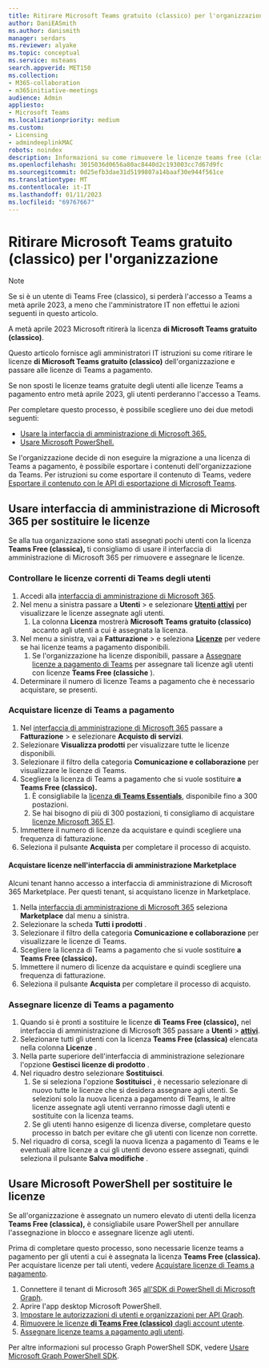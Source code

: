 ```yaml
---
title: Ritirare Microsoft Teams gratuito (classico) per l'organizzazione
author: DaniEASmith
ms.author: danismith
manager: serdars
ms.reviewer: alyake
ms.topic: conceptual
ms.service: msteams
search.appverid: MET150
ms.collection:
- M365-collaboration
- m365initiative-meetings
audience: Admin
appliesto:
- Microsoft Teams
ms.localizationpriority: medium
ms.custom:
- Licensing
- admindeeplinkMAC
robots: noindex
description: Informazioni su come rimuovere le licenze teams free (classiche) e assegnare licenze a pagamento di Teams per gli utenti dell'organizzazione.
ms.openlocfilehash: 3015036d0656a80ac8440d2c193003cc7d67d9fc
ms.sourcegitcommit: 0d25efb3dae31d5199807a14baaf30e944f561ce
ms.translationtype: MT
ms.contentlocale: it-IT
ms.lasthandoff: 01/11/2023
ms.locfileid: "69767667"
---
```

# <a name="retire-microsoft-teams-free-classic-for-your-organization"></a>Ritirare Microsoft Teams gratuito (classico) per l'organizzazione

> [!NOTE]
> Se si è un utente di Teams Free (classico), si perderà l'accesso a Teams a metà aprile 2023, a meno che l'amministratore IT non effettui le azioni seguenti in questo articolo.

A metà aprile 2023 Microsoft ritirerà la licenza **di Microsoft Teams gratuito (classico)**.

Questo articolo fornisce agli amministratori IT istruzioni su come ritirare le licenze **di Microsoft Teams gratuito (classico)** dell'organizzazione e passare alle licenze di Teams a pagamento.

Se non sposti le licenze teams gratuite degli utenti alle licenze Teams a pagamento entro metà aprile 2023, gli utenti perderanno l'accesso a Teams.

Per completare questo processo, è possibile scegliere uno dei due metodi seguenti:

- [Usare la interfaccia di amministrazione di Microsoft 365.](#use-microsoft-365-admin-center-to-replace-licenses)
- [Usare Microsoft PowerShell.](#use-microsoft-powershell-to-replace-licenses)

Se l'organizzazione decide di non eseguire la migrazione a una licenza di Teams a pagamento, è possibile esportare i contenuti dell'organizzazione da Teams. Per istruzioni su come esportare il contenuto di Teams, vedere [Esportare il contenuto con le API di esportazione di Microsoft Teams](/microsoftteams/export-teams-content).

## <a name="use-microsoft-365-admin-center-to-replace-licenses"></a>Usare interfaccia di amministrazione di Microsoft 365 per sostituire le licenze

Se alla tua organizzazione sono stati assegnati pochi utenti con la licenza **Teams Free (classica),** ti consigliamo di usare il interfaccia di amministrazione di Microsoft 365 per rimuovere e assegnare le licenze.

### <a name="check-users-current-teams-licensing"></a>Controllare le licenze correnti di Teams degli utenti

1. Accedi alla [interfaccia di amministrazione di Microsoft 365](https://go.microsoft.com/fwlink/p/?linkid=2024339).
1. Nel menu a sinistra passare a **Utenti** > e selezionare [**Utenti attivi**](https://go.microsoft.com/fwlink/p/?linkid=834822) per visualizzare le licenze assegnate agli utenti.
    1. La colonna **Licenza** mostrerà **Microsoft Teams gratuito (classico)** accanto agli utenti a cui è assegnata la licenza.
1. Nel menu a sinistra, vai a **Fatturazione** > e seleziona [**Licenze**](https://go.microsoft.com/fwlink/p/?linkid=842264) per vedere se hai licenze teams a pagamento disponibili.
    1. Se l'organizzazione ha licenze disponibili, passare a [Assegnare licenze a pagamento di Teams](#assign-paid-teams-licenses) per assegnare tali licenze agli utenti con licenze **Teams Free (classiche** ).
1. Determinare il numero di licenze Teams a pagamento che è necessario acquistare, se presenti.

### <a name="purchase-paid-teams-licenses"></a>Acquistare licenze di Teams a pagamento

1. Nel [interfaccia di amministrazione di Microsoft 365](https://go.microsoft.com/fwlink/p/?linkid=2024339) passare a **Fatturazione** > e selezionare **Acquisto di servizi**.
1. Selezionare **Visualizza prodotti** per visualizzare tutte le licenze disponibili.
1. Selezionare il filtro della categoria **Comunicazione e collaborazione** per visualizzare le licenze di Teams.
1. Scegliere la licenza di Teams a pagamento che si vuole sostituire **a Teams Free (classico).**
    1. È consigliabile la [licenza **di Teams Essentials**](https://admin.microsoft.com/adminportal/home#/catalog/offer-details/microsoft-teams-essentials-aad-identity-/2D7C59AC-F814-43E0-8E8E-E4EA91A09CAF), disponibile fino a 300 postazioni.
    1. Se hai bisogno di più di 300 postazioni, ti consigliamo di acquistare [licenze Microsoft 365 E1](https://admin.microsoft.com/Adminportal/Home#/catalog/offer-details/office-365-e1/CF4A479A-2119-4EF2-83D1-37CF8460EADA).
1. Immettere il numero di licenze da acquistare e quindi scegliere una frequenza di fatturazione.
1. Seleziona il pulsante **Acquista** per completare il processo di acquisto.

#### <a name="purchase-licenses-in-the-admin-center-marketplace"></a>Acquistare licenze nell'interfaccia di amministrazione Marketplace

Alcuni tenant hanno accesso a interfaccia di amministrazione di Microsoft 365 Marketplace. Per questi tenant, si acquistano licenze in Marketplace.

1. Nella [interfaccia di amministrazione di Microsoft 365](https://go.microsoft.com/fwlink/p/?linkid=2024339) seleziona **Marketplace** dal menu a sinistra.
1. Selezionare la scheda **Tutti i prodotti** .
1. Selezionare il filtro della categoria **Comunicazione e collaborazione** per visualizzare le licenze di Teams.
1. Scegliere la licenza di Teams a pagamento che si vuole sostituire **a Teams Free (classico).**
1. Immettere il numero di licenze da acquistare e quindi scegliere una frequenza di fatturazione.
1. Seleziona il pulsante **Acquista** per completare il processo di acquisto.

### <a name="assign-paid-teams-licenses"></a>Assegnare licenze di Teams a pagamento

1. Quando si è pronti a sostituire le licenze **di Teams Free (classico),** nel interfaccia di amministrazione di Microsoft 365 passare a **Utenti** > [**attivi**](https://admin.microsoft.com/adminportal/home#/users).
1. Selezionare tutti gli utenti con la licenza **Teams Free (classica)** elencata nella colonna **Licenze** .
1. Nella parte superiore dell'interfaccia di amministrazione selezionare l'opzione **Gestisci licenze di prodotto** .
1. Nel riquadro destro selezionare **Sostituisci**.
    1. Se si seleziona l'opzione **Sostituisci** , è necessario selezionare di nuovo tutte le licenze che si desidera assegnare agli utenti. Se selezioni solo la nuova licenza a pagamento di Teams, le altre licenze assegnate agli utenti verranno rimosse dagli utenti e sostituite con la licenza teams.
    1. Se gli utenti hanno esigenze di licenza diverse, completare questo processo in batch per evitare che gli utenti con licenze non corrette.
1. Nel riquadro di corsa, scegli la nuova licenza a pagamento di Teams e le eventuali altre licenze a cui gli utenti devono essere assegnati, quindi seleziona il pulsante **Salva modifiche** .

## <a name="use-microsoft-powershell-to-replace-licenses"></a>Usare Microsoft PowerShell per sostituire le licenze

Se all'organizzazione è assegnato un numero elevato di utenti della licenza **Teams Free (classica),** è consigliabile usare PowerShell per annullare l'assegnazione in blocco e assegnare licenze agli utenti.

Prima di completare questo processo, sono necessarie licenze teams a pagamento per gli utenti a cui è assegnata la licenza **Teams Free (classica).** Per acquistare licenze per tali utenti, vedere [Acquistare licenze di Teams a pagamento](#purchase-paid-teams-licenses).

1. Connettere il tenant di Microsoft 365 [all'SDK di PowerShell di Microsoft Graph](/powershell/microsoftgraph/get-started).
1. Aprire l'app desktop Microsoft PowerShell.
1. [Impostare le autorizzazioni di utenti e organizzazioni per API Graph](/microsoft-365/enterprise/remove-licenses-from-user-accounts-with-microsoft-365-powershell#use-the-microsoft-graph-powershell-sdk).
1. [Rimuovere le licenze **di Teams Free (classico)** dagli account utente](/microsoft-365/enterprise/remove-licenses-from-user-accounts-with-microsoft-365-powershell#removing-licenses-from-user-accounts).
1. [Assegnare licenze teams a pagamento agli utenti](/microsoft-365/enterprise/assign-licenses-to-user-accounts-with-microsoft-365-powershell#assigning-licenses-to-user-accounts).

Per altre informazioni sul processo Graph PowerShell SDK, vedere [Usare Microsoft Graph PowerShell SDK](/microsoft-365/enterprise/view-licenses-and-services-with-microsoft-365-powershell).
